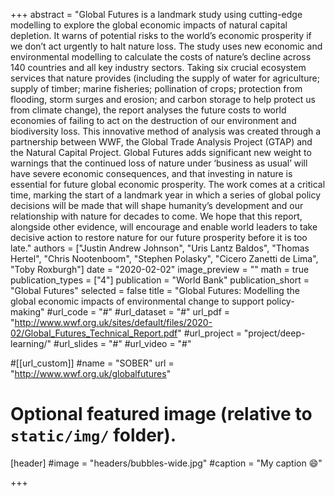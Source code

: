 +++
abstract = "Global Futures is a landmark study using cutting-edge modelling to explore the global economic impacts of natural capital depletion. It warns of potential risks to the world’s economic prosperity if we don’t act urgently to halt nature loss. The study uses new economic and environmental modelling to calculate the costs of nature’s decline across 140 countries and all key industry sectors. Taking six crucial ecosystem services that nature provides (including the supply of water for agriculture; supply of timber; marine fisheries; pollination of crops; protection from flooding, storm surges and erosion; and carbon storage to help protect us from climate change), the report analyses the future costs to world economies of failing to act on the destruction of our environment and biodiversity loss. This innovative method of analysis was created through a partnership between WWF, the Global Trade Analysis Project (GTAP) and the Natural Capital Project. Global Futures adds significant new weight to warnings that the continued loss of nature under ‘business as usual’ will have severe economic consequences, and that investing in nature is essential for future global economic prosperity. The work comes at a critical time, marking the start of a landmark year in which a series of global policy decisions will be made that will shape humanity’s development and our relationship with nature for decades to come. We hope that this report, alongside other evidence, will encourage and enable world leaders to take decisive action to restore nature for our future prosperity before it is too late."
authors = ["Justin Andrew Johnson", "Uris Lantz Baldos", "Thomas Hertel", "Chris Nootenboom", "Stephen Polasky", "Cicero Zanetti de Lima", "Toby Roxburgh"]
date = "2020-02-02"
image_preview = ""
math = true
publication_types = ["4"]
publication = "World Bank"
publication_short = "Global Futures"
selected = false
title = "Global Futures: Modelling the global economic impacts of environmental change to support policy-making"
#url_code = "#"
#url_dataset = "#"
url_pdf = "http://www.wwf.org.uk/sites/default/files/2020-02/Global_Futures_Technical_Report.pdf"
#url_project = "project/deep-learning/"
#url_slides = "#"
#url_video = "#"

#[[url_custom]]
#name = "SOBER"
url = "http://www.wwf.org.uk/globalfutures"

# Optional featured image (relative to `static/img/` folder).
[header]
#image = "headers/bubbles-wide.jpg"
#caption = "My caption :smile:"

+++
